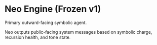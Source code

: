 # Neo Engine (Frozen v1)

Primary outward-facing symbolic agent.

Neo outputs public-facing system messages based on symbolic charge, recursion health, and tone state.

